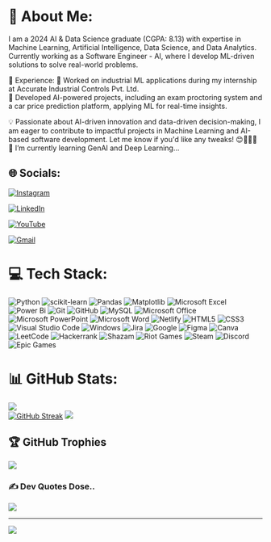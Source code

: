 # 💫 About Me:
I am a 2024 AI & Data Science graduate (CGPA: 8.13) with expertise in Machine Learning, Artificial Intelligence, Data Science, and Data Analytics. Currently working as a Software Engineer - AI, where I develop ML-driven solutions to solve real-world problems.

🚀 Experience:
🔹 Worked on industrial ML applications during my internship at Accurate Industrial Controls Pvt. Ltd. <br>
🔹 Developed AI-powered projects, including an exam proctoring system and a car price prediction platform, applying ML for real-time insights.

💡 Passionate about AI-driven innovation and data-driven decision-making, I am eager to contribute to impactful projects in Machine Learning and AI-based software development.
Let me know if you'd like any tweaks! 😊🧑‍🎓🔭
<br>
🌱 I’m currently learning GenAI and Deep Learning...


## 🌐 Socials:
[![Instagram](https://img.shields.io/badge/Instagram-%23E4405F.svg?style=for-the-badge&logo=Instagram&logoColor=white)](https://instagram.com/priyanshu_k.143)

[![LinkedIn](https://img.shields.io/badge/linkedin-%230077B5.svg?style=for-the-badge&logo=linkedin&logoColor=white)](https://www.linkedin.com/in/priyanshu-kamble-750451213/)

[![YouTube](https://img.shields.io/badge/YouTube-%23FF0000.svg?style=for-the-badge&logo=YouTube&logoColor=white)](https://www.youtube.com/@Priyanshuk143)

[![Gmail](https://img.shields.io/badge/Gmail-D14836?style=for-the-badge&logo=gmail&logoColor=white)](mailto:priyanshukamble143@gmail.com)


# 💻 Tech Stack:
![Python](https://img.shields.io/badge/python-3670A0?style=for-the-badge&logo=python&logoColor=ffdd54) 
![scikit-learn](https://img.shields.io/badge/scikit--learn-%23F7931E.svg?style=for-the-badge&logo=scikit-learn&logoColor=white)
![Pandas](https://img.shields.io/badge/pandas-%23150458.svg?style=for-the-badge&logo=pandas&logoColor=white)
![Matplotlib](https://img.shields.io/badge/Matplotlib-%23ffffff.svg?style=for-the-badge&logo=Matplotlib&logoColor=black)
![Microsoft Excel](https://img.shields.io/badge/Microsoft_Excel-217346?style=for-the-badge&logo=microsoft-excel&logoColor=white)
![Power Bi](https://img.shields.io/badge/power_bi-F2C811?style=for-the-badge&logo=powerbi&logoColor=black)
![Git](https://img.shields.io/badge/git-%23F05033.svg?style=for-the-badge&logo=git&logoColor=white)
![GitHub](https://img.shields.io/badge/github-%23121011.svg?style=for-the-badge&logo=github&logoColor=white)
![MySQL](https://img.shields.io/badge/mysql-4479A1.svg?style=for-the-badge&logo=mysql&logoColor=white)
![Microsoft Office](https://img.shields.io/badge/Microsoft_Office-D83B01?style=for-the-badge&logo=microsoft-office&logoColor=white)
![Microsoft PowerPoint](https://img.shields.io/badge/Microsoft_PowerPoint-B7472A?style=for-the-badge&logo=microsoft-powerpoint&logoColor=white)
![Microsoft Word](https://img.shields.io/badge/Microsoft_Word-2B579A?style=for-the-badge&logo=microsoft-word&logoColor=white)
![Netlify](https://img.shields.io/badge/netlify-%23000000.svg?style=for-the-badge&logo=netlify&logoColor=#00C7B7)
![HTML5](https://img.shields.io/badge/html5-%23E34F26.svg?style=for-the-badge&logo=html5&logoColor=white)
![CSS3](https://img.shields.io/badge/css3-%231572B6.svg?style=for-the-badge&logo=css3&logoColor=white)
![Visual Studio Code](https://img.shields.io/badge/Visual%20Studio%20Code-0078d7.svg?style=for-the-badge&logo=visual-studio-code&logoColor=white)
![Windows](https://img.shields.io/badge/Windows-0078D6?style=for-the-badge&logo=windows&logoColor=white)
![Jira](https://img.shields.io/badge/jira-%230A0FFF.svg?style=for-the-badge&logo=jira&logoColor=white)
![Google](https://img.shields.io/badge/google-4285F4?style=for-the-badge&logo=google&logoColor=white)
![Figma](https://img.shields.io/badge/figma-%23F24E1E.svg?style=for-the-badge&logo=figma&logoColor=white)
![Canva](https://img.shields.io/badge/Canva-%2300C4CC.svg?style=for-the-badge&logo=Canva&logoColor=white)
![LeetCode](https://img.shields.io/badge/LeetCode-000000?style=for-the-badge&logo=LeetCode&logoColor=#d16c06)
![Hackerrank](https://img.shields.io/badge/-Hackerrank-2EC866?style=for-the-badge&logo=HackerRank&logoColor=white)
![Shazam](https://img.shields.io/badge/shazam-1476FE?style=for-the-badge&logo=shazam&logoColor=white)
![Riot Games](https://img.shields.io/badge/riotgames-D32936.svg?style=for-the-badge&logo=riotgames&logoColor=white)
![Steam](https://img.shields.io/badge/steam-%23000000.svg?style=for-the-badge&logo=steam&logoColor=white)
![Discord](https://img.shields.io/badge/Discord-%235865F2.svg?style=for-the-badge&logo=discord&logoColor=white)
![Epic Games](https://img.shields.io/badge/epicgames-%23313131.svg?style=for-the-badge&logo=epicgames&logoColor=white)


# 📊 GitHub Stats:
![](https://github-readme-stats.vercel.app/api?username=Priyanshu-aicpl&theme=dark&hide_border=false&include_all_commits=true&count_private=false)<br/>
[![GitHub Streak](https://github-readme-streak-stats.herokuapp.com?user=Priyanshu-aicpl&theme=highcontrast)](https://git.io/streak-stats)
![](https://github-readme-stats.vercel.app/api/top-langs/?username=Priyanshu-aicpl&theme=dark&hide_border=false&include_all_commits=true&count_private=false&layout=compact)

## 🏆 GitHub Trophies
![](https://github-profile-trophy.vercel.app/?username=Priyanshu-aicpl&theme=radical&no-frame=false&no-bg=true&margin-w=4)

### ✍️ Dev Quotes Dose..
![](https://quotes-github-readme.vercel.app/api?type=horizontal&theme=radical)

---
[![](https://visitcount.itsvg.in/api?id=Priyanshu-aicpl&icon=0&color=0)](https://visitcount.itsvg.in)

<!-- Proudly created with GPRM ( https://gprm.itsvg.in ) -->
